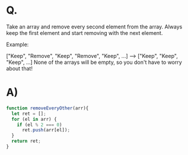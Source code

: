 # Q.
Take an array and remove every second element from the array. Always keep the first element and start removing with the next element.

Example:

["Keep", "Remove", "Keep", "Remove", "Keep", ...] --> ["Keep", "Keep", "Keep", ...]
None of the arrays will be empty, so you don't have to worry about that!

# A)
```js
function removeEveryOther(arr){
  let ret = [];
  for (el in arr) {
    if (el % 2 === 0)
      ret.push(arr[el]);
  }
  return ret;
}
